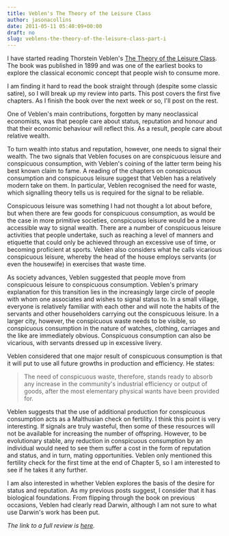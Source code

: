 ```yaml
---
title: Veblen's The Theory of the Leisure Class
author: jasonacollins
date: 2011-05-11 05:40:09+00:00
draft: no
slug: veblens-the-theory-of-the-leisure-class-part-i
---
```


I have started reading Thorstein Veblen's [The Theory of the Leisure Class](https://www.jasoncollins.blog/thorstein-veblens-the-theory-of-the-leisure-class/). The book was published in 1899 and was one of the earliest books to explore the classical economic concept that people wish to consume more.

I am finding it hard to read the book straight through (despite some classic satire), so I will break up my review into parts. This post covers the first five chapters. As I finish the book over the next week or so, I'll post on the rest.

One of Veblen's main contributions, forgotten by many neoclassical economists, was that people care about status, reputation and honour and that their economic behaviour will reflect this. As a result, people care about relative wealth.

To turn wealth into status and reputation, however, one needs to signal their wealth. The two signals that Veblen focuses on are conspicuous leisure and conspicuous consumption, with Veblen's coining of the latter term being his best known claim to fame. A reading of the chapters on conspicuous consumption and conspicuous leisure suggest that Veblen has a relatively modern take on them. In particular, Veblen recognised the need for waste, which signalling theory tells us is required for the signal to be reliable.

Conspicuous leisure was something I had not thought a lot about before, but when there are few goods for conspicuous consumption, as would be the case in more primitive societies, conspicuous leisure would be a more accessible way to signal wealth. There are a number of conspicuous leisure activities that people undertake, such as reaching a level of manners and etiquette that could only be achieved through an excessive use of time, or becoming proficient at sports. Veblen also considers what he calls vicarious conspicuous leisure, whereby the head of the house employs servants (or even the housewife) in exercises that waste time.

As society advances, Veblen suggested that people move from conspicuous leisure to conspicuous consumption. Veblen's primary explanation for this transition lies in the increasingly large circle of people with whom one associates and wishes to signal status to. In a small village, everyone is relatively familiar with each other and will note the habits of the servants and other householders carrying out the conspicuous leisure. In a larger city, however, the conspicuous waste needs to be visible, so conspicuous consumption in the nature of watches, clothing, carriages and the like are immediately obvious. Conspicuous consumption can also be vicarious, with servants dressed up in excessive livery.

Veblen considered that one major result of conspicuous consumption is that it will put to use all future growths in production and efficiency. He states:

>The need of conspicuous waste, therefore, stands ready to absorb any increase in the community's industrial efficiency or output of goods, after the most elementary physical wants have been provided for.

Veblen suggests that the use of additional production for conspicuous consumption acts as a Malthusian check on fertility. I think this point is very interesting. If signals are truly wasteful, then some of these resources will not be available for increasing the number of offspring. However, to be evolutionary stable, any reduction in conspicuous consumption by an individual would need to see them suffer a cost in the form of reputation and status, and in turn, mating opportunities. Veblen only mentioned this fertility check for the first time at the end of Chapter 5, so I am interested to see if he takes it any further.

I am also interested in whether Veblen explores the basis of the desire for status and reputation. As my previous posts suggest, I consider that it has biological foundations. From flipping through the book on previous occasions, Veblen had clearly read Darwin, although I am not sure to what use Darwin's work has been put.

_The link to a full review is [here](https://www.jasoncollins.blog/thorstein-veblens-the-theory-of-the-leisure-class/)._
